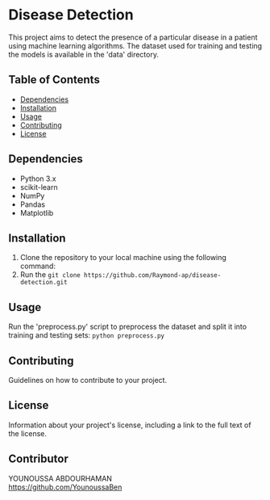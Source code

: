 # Disease Detection

This project aims to detect the presence of a particular disease in a patient using machine learning algorithms. The dataset used for training and testing the models is available in the 'data' directory.

## Table of Contents

- [Dependencies](#dependencies)
- [Installation](#installation)
- [Usage](#usage)
- [Contributing](#contributing)
- [License](#license)

## Dependencies

- Python 3.x
- scikit-learn
- NumPy
- Pandas
- Matplotlib

## Installation

1. Clone the repository to your local machine using the following command:
2. Run the ```git clone https://github.com/Raymond-ap/disease-detection.git``` 

## Usage

Run the 'preprocess.py' script to preprocess the dataset and split it into training and testing sets:
```python preprocess.py``` 

## Contributing

Guidelines on how to contribute to your project.

## License

Information about your project's license, including a link to the full text of the license.

## Contributor
YOUNOUSSA ABDOURHAMAN<br/>
https://github.com/YounoussaBen
